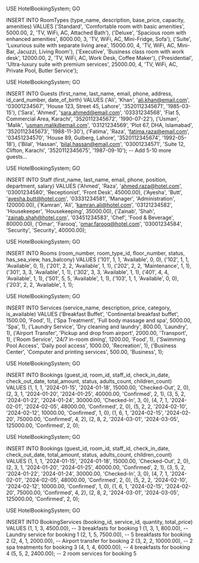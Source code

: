 USE HotelBookingSystem;
GO

INSERT INTO RoomTypes (type_name, description, base_price, capacity, amenities) VALUES
('Standard', 'Comfortable room with basic amenities', 5000.00, 2, 'TV, WiFi, AC, Attached Bath'),
('Deluxe', 'Spacious room with enhanced amenities', 8000.00, 3, 'TV, WiFi, AC, Mini-Fridge, Sofa'),
('Suite', 'Luxurious suite with separate living area', 15000.00, 4, 'TV, WiFi, AC, Mini-Bar, Jacuzzi, Living Room'),
('Executive', 'Business class room with work desk', 12000.00, 2, 'TV, WiFi, AC, Work Desk, Coffee Maker'),
('Presidential', 'Ultra-luxury suite with premium services', 25000.00, 4, 'TV, WiFi, AC, Private Pool, Butler Service');

USE HotelBookingSystem;
GO

INSERT INTO Guests (first_name, last_name, email, phone, address, id_card_number, date_of_birth) VALUES
('Ali', 'Khan', 'ali.khan@email.com', '03001234567', 'House 123, Street 45, Lahore', '3520112345671', '1985-03-15'),
('Sara', 'Ahmed', 'sara.ahmed@email.com', '03331234568', 'Flat 5, Commercial Area, Karachi', '3520112345672', '1990-07-22'),
('Usman', 'Malik', 'usman.malik@email.com', '03121234569', 'Plot 67, DHA, Islamabad', '3520112345673', '1988-11-30'),
('Fatima', 'Raza', 'fatima.raza@email.com', '03451234570', 'House 89, Gulberg, Lahore', '3520112345674', '1992-05-18'),
('Bilal', 'Hassan', 'bilal.hassan@email.com', '03001234571', 'Suite 12, Clifton, Karachi', '3520112345675', '1987-09-10');
-- Add 5-10 more guests...

USE HotelBookingSystem;
GO

INSERT INTO Staff (first_name, last_name, email, phone, position, department, salary) VALUES
('Ahmed', 'Raza', 'ahmed.raza@hotel.com', '03001234580', 'Receptionist', 'Front Desk', 45000.00),
('Ayesha', 'Butt', 'ayesha.butt@hotel.com', '03331234581', 'Manager', 'Administration', 120000.00),
('Kamran', 'Ali', 'kamran.ali@hotel.com', '03121234582', 'Housekeeper', 'Housekeeping', 35000.00),
('Zainab', 'Shah', 'zainab.shah@hotel.com', '03451234583', 'Chef', 'Food & Beverage', 80000.00),
('Omar', 'Farooq', 'omar.farooq@hotel.com', '03001234584', 'Security', 'Security', 40000.00);

USE HotelBookingSystem;
GO

INSERT INTO Rooms (room_number, room_type_id, floor_number, status, has_sea_view, has_balcony) VALUES
('101', 1, 1, 'Available', 0, 0),
('102', 1, 1, 'Available', 0, 1),
('201', 2, 2, 'Available', 1, 1),
('202', 2, 2, 'Maintenance', 1, 1),
('301', 3, 3, 'Available', 1, 1),
('302', 3, 3, 'Available', 1, 1),
('401', 4, 4, 'Available', 1, 1),
('501', 5, 5, 'Available', 1, 1),
('103', 1, 1, 'Available', 0, 0),
('203', 2, 2, 'Available', 1, 1);

USE HotelBookingSystem;
GO

INSERT INTO Services (service_name, description, price, category, is_available) VALUES
('Breakfast Buffet', 'Continental breakfast buffet', 1500.00, 'Food', 1),
('Spa Treatment', 'Full body massage and spa', 5000.00, 'Spa', 1),
('Laundry Service', 'Dry cleaning and laundry', 800.00, 'Laundry', 1),
('Airport Transfer', 'Pickup and drop from airport', 2000.00, 'Transport', 1),
('Room Service', '24/7 in-room dining', 1200.00, 'Food', 1),
('Swimming Pool Access', 'Daily pool access', 1000.00, 'Recreation', 1),
('Business Center', 'Computer and printing services', 500.00, 'Business', 1);

USE HotelBookingSystem;
GO

INSERT INTO Bookings (guest_id, room_id, staff_id, check_in_date, check_out_date, total_amount, status, adults_count, children_count) VALUES
(1, 1, 1, '2024-01-15', '2024-01-18', 15000.00, 'Checked-Out', 2, 0),
(2, 3, 1, '2024-01-20', '2024-01-25', 40000.00, 'Confirmed', 2, 1),
(3, 5, 2, '2024-01-22', '2024-01-24', 30000.00, 'Checked-In', 3, 0),
(4, 7, 1, '2024-02-01', '2024-02-05', 48000.00, 'Confirmed', 2, 0),
(5, 2, 2, '2024-02-10', '2024-02-12', 10000.00, 'Confirmed', 1, 0),
(1, 6, 1, '2024-02-15', '2024-02-20', 75000.00, 'Confirmed', 4, 2),
(2, 8, 2, '2024-03-01', '2024-03-05', 125000.00, 'Confirmed', 2, 0);


USE HotelBookingSystem;
GO

INSERT INTO Bookings (guest_id, room_id, staff_id, check_in_date, check_out_date, total_amount, status, adults_count, children_count) VALUES
(1, 1, 1, '2024-01-15', '2024-01-18', 15000.00, 'Checked-Out', 2, 0),
(2, 3, 1, '2024-01-20', '2024-01-25', 40000.00, 'Confirmed', 2, 1),
(3, 5, 2, '2024-01-22', '2024-01-24', 30000.00, 'Checked-In', 3, 0),
(4, 7, 1, '2024-02-01', '2024-02-05', 48000.00, 'Confirmed', 2, 0),
(5, 2, 2, '2024-02-10', '2024-02-12', 10000.00, 'Confirmed', 1, 0),
(1, 6, 1, '2024-02-15', '2024-02-20', 75000.00, 'Confirmed', 4, 2),
(2, 8, 2, '2024-03-01', '2024-03-05', 125000.00, 'Confirmed', 2, 0);



USE HotelBookingSystem;
GO

INSERT INTO BookingServices (booking_id, service_id, quantity, total_price) VALUES
(1, 1, 3, 4500.00),  -- 3 breakfasts for booking 1
(1, 3, 1, 800.00),   -- Laundry service for booking 1
(2, 1, 5, 7500.00),  -- 5 breakfasts for booking 2
(2, 4, 1, 2000.00),  -- Airport transfer for booking 2
(3, 2, 2, 10000.00), -- 2 spa treatments for booking 3
(4, 1, 4, 6000.00),  -- 4 breakfasts for booking 4
(5, 5, 2, 2400.00);  -- 2 room services for booking 5




